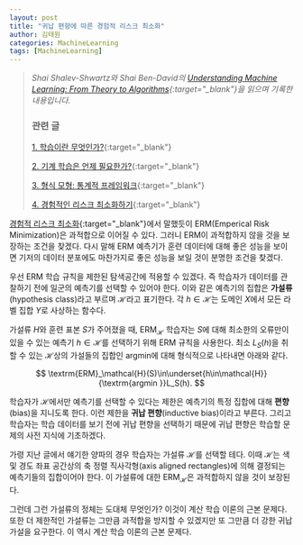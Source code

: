 ```yaml
---
layout: post
title: "귀납 편향에 따른 경험적 리스크 최소화"
author: 김태원
categories: MachineLearning
tags: [MachineLearning]
---
```


> *Shai Shalev-Shwartz와 Shai Ben-David의 [Understanding Machine Learning: From Theory to Algorithms](https://www.cs.huji.ac.il/~shais/UnderstandingMachineLearning/understanding-machine-learning-theory-algorithms.pdf){:target="_blank"}을 읽으며 기록한 내용입니다.*
>
> <h3>관련 글</h3>
>
> [1. 학습이란 무엇인가?](https://pangmoo-ktw.github.io/pangmoo-KTW/uml0){:target="_blank"} 
>
> [2. 기계 학습은 언제 필요한가?](https://pangmoo-ktw.github.io/pangmoo-KTW/uml02){:target="_blank"}
>
> [3. 형식 모형: 통계적 프레임워크](https://pangmoo-ktw.github.io/pangmoo-KTW/uml21){:target="_blank"}
>
> [4. 경험적인 리스크 최소화하기](https://pangmoo-ktw.github.io/pangmoo-KTW/uml22){:target="_blank"}

[경험적 리스크 최소화](https://pangmoo-ktw.github.io/pangmoo-KTW/uml22){:target="_blank"}에서 말했듯이 ERM(Emperical Risk Minimization)은 과적합으로 이어질 수 있다. 
그러니 ERM이 과적합하지 않을 것을 보장하는 조건을 찾겠다.
다시 말해 ERM 예측기가 훈련 데이터에 대해 좋은 성능을 보이면 기저의 데이터 분포에도 마찬가지로 좋은 성능을 보일 것이 분명한 조건을 찾겠다. 

우선 ERM 학습 규칙을 제한된 탐색공간에 적용할 수 있겠다.
즉 학습자가 데이터를 관찰하기 전에 일군의 예측기를 선택할 수 있어야 한다.
이와 같은 예측기의 집합은 **가설류**(hypothesis class)라고 부르며 $\mathcal{H}$라고 표기한다.
각 $h\in\mathcal{H}$는 도메인 $X$에서 모든 라벨 집합 $Y$로 사상하는 함수다. 

가설류 $H$와 훈련 표본 $S$가 주어졌을 때, $\textrm{ERM}_{\mathcal{H}}$ 학습자는 $S$에 대해 최소한의 오류만이 있을 수 있는 예측기 $h\in\mathcal{H}$를 선택하기 위해 $\textrm{ERM}$ 규칙을 사용한다. 
최소 $L_S(h)$을 취할 수 있는 $\mathcal{H}$상의 가설들의 집합인 $\textrm{argmin}$에 대해 형식적으로 나타내면 아래와 같다.

$$
\textrm{ERM}_\mathcal{H}(S)\in\underset{h\in\mathcal{H}}{\textrm{argmin }}L_S(h).
$$

학습자가 $\mathcal{H}$에서만 예측기를 선택할 수 있다는 제한은 예측기의 특정 집합에 대해 **편향**(bias)을 지니도록 한다.
이런 제한을 **귀납 편향**(inductive bias)이라고 부른다.
그리고 학습자는 학습 데이터를 보기 전에 귀납 편향을 선택하기 때문에 귀납 편향은 학습할 문제의 사전 지식에 기초하겠다. 

가령 지난 글에서 얘기한 양파의 경우 학습자는 가설류 $\mathcal{H}$를 선택할 테다.
이때 $\mathcal{H}$는 색 및 경도 좌표 공간상의 축 정렬 직사각형(axis aligned rectangles)에 의해 결정되는 예측기들의 집합이어야 한다.
이 가설류에 대한 $\textrm{ERM}_{\mathcal{H}}$은 과적합하지 않을 것이 보장된다.

그런데 그런 가설류의 정체는 도대체 무엇인가?
이것이 계산 학습 이론의 근본 문제다.
또한 더 제한적인 가설류는 그만큼 과적합을 방지할 수 있겠지만 또 그만큼 더 강한 귀납 가설을 요구한다.
이 역시 계산 학습 이론의 근본 문제다.
